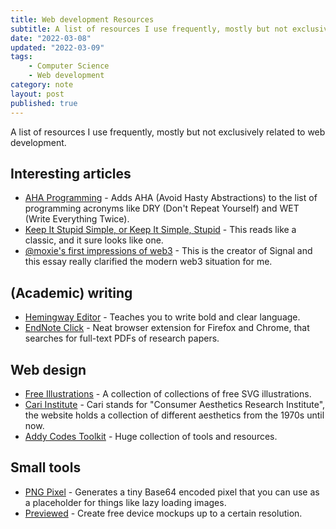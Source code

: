 ```yaml
---
title: Web development Resources
subtitle: A list of resources I use frequently, mostly but not exclusively related to web development. 
date: "2022-03-08"
updated: "2022-03-09"
tags:
    - Computer Science
    - Web development
category: note
layout: post
published: true
---
```


A list of resources I use frequently, mostly but not exclusively related to web development. 

## Interesting articles

- <a href="https://kentcdodds.com/blog/aha-programming">AHA Programming</a> - Adds AHA (Avoid Hasty Abstractions) to the list of programming acronyms like DRY (Don't Repeat Yourself) and WET (Write Everything Twice).
- <a href="https://people.apache.org/~fhanik/kiss.html">Keep It Stupid Simple, or Keep It Simple, Stupid</a> - This reads like a classic, and it sure looks like one.
- <a href="https://moxie.org/2022/01/07/web3-first-impressions.html">@moxie's first impressions of web3</a> - This is the creator of Signal and this essay really clarified the modern web3 situation for me. 

## (Academic) writing
- <a href="https://hemingwayapp.com/">Hemingway Editor</a> - Teaches you to write bold and clear language. 
- <a href="https://click.endnote.com/invite/ec3642115">EndNote Click</a> - Neat browser extension for Firefox and Chrome, that searches for full-text PDFs of research papers.

## Web design
- <a href="https://freeillustrations.xyz/">Free Illustrations</a> - A collection of collections of free SVG illustrations. 
- <a href="https://cari.institute/">Cari Institute</a> - Cari stands for "Consumer Aesthetics Research Institute", the website holds a collection of different aesthetics from the 1970s until now. 
- <a href="https://toolkit.addy.codes/">Addy Codes Toolkit</a> - Huge collection of tools and resources.

## Small tools
- <a href="https://png-pixel.com/">PNG Pixel</a> - Generates a tiny Base64 encoded pixel that you can use as a placeholder for things like lazy loading images.
- <a href="https://previewed.app/">Previewed</a> - Create free device mockups up to a certain resolution. 